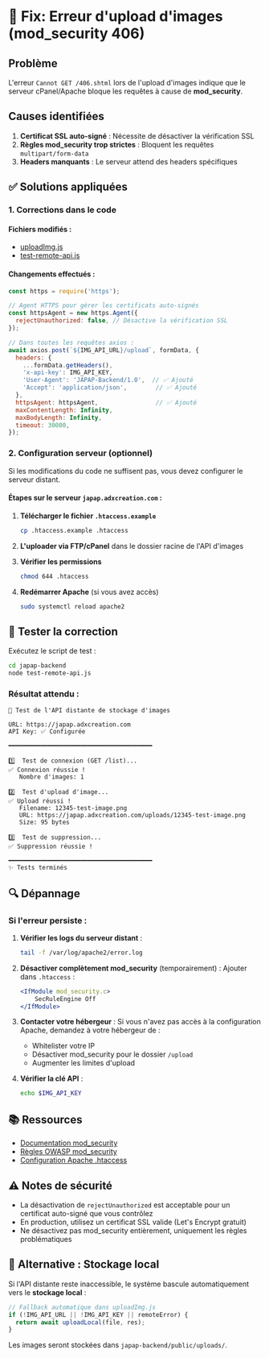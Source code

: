 # 🔧 Fix: Erreur d'upload d'images (mod_security 406)

## Problème

L'erreur `Cannot GET /406.shtml` lors de l'upload d'images indique que le serveur cPanel/Apache bloque les requêtes à cause de **mod_security**.

## Causes identifiées

1. **Certificat SSL auto-signé** : Nécessite de désactiver la vérification SSL
2. **Règles mod_security trop strictes** : Bloquent les requêtes `multipart/form-data`
3. **Headers manquants** : Le serveur attend des headers spécifiques

## ✅ Solutions appliquées

### 1. Corrections dans le code

#### Fichiers modifiés :
- [uploadImg.js](src/routes/uploadImg.js)
- [test-remote-api.js](test-remote-api.js)

#### Changements effectués :

```javascript
const https = require('https');

// Agent HTTPS pour gérer les certificats auto-signés
const httpsAgent = new https.Agent({
  rejectUnauthorized: false, // Désactive la vérification SSL
});

// Dans toutes les requêtes axios :
await axios.post(`${IMG_API_URL}/upload`, formData, {
  headers: {
    ...formData.getHeaders(),
    'x-api-key': IMG_API_KEY,
    'User-Agent': 'JAPAP-Backend/1.0',  // ✅ Ajouté
    'Accept': 'application/json',        // ✅ Ajouté
  },
  httpsAgent: httpsAgent,                // ✅ Ajouté
  maxContentLength: Infinity,
  maxBodyLength: Infinity,
  timeout: 30000,
});
```

### 2. Configuration serveur (optionnel)

Si les modifications du code ne suffisent pas, vous devez configurer le serveur distant.

#### Étapes sur le serveur `japap.adxcreation.com` :

1. **Télécharger le fichier `.htaccess.example`**
   ```bash
   cp .htaccess.example .htaccess
   ```

2. **L'uploader via FTP/cPanel** dans le dossier racine de l'API d'images

3. **Vérifier les permissions**
   ```bash
   chmod 644 .htaccess
   ```

4. **Redémarrer Apache** (si vous avez accès)
   ```bash
   sudo systemctl reload apache2
   ```

## 🧪 Tester la correction

Exécutez le script de test :

```bash
cd japap-backend
node test-remote-api.js
```

### Résultat attendu :

```
🧪 Test de l'API distante de stockage d'images

URL: https://japap.adxcreation.com
API Key: ✅ Configurée

━━━━━━━━━━━━━━━━━━━━━━━━━━━━━━━━━━━━━━━━

1️⃣  Test de connexion (GET /list)...
✅ Connexion réussie !
   Nombre d'images: 1

2️⃣  Test d'upload d'image...
✅ Upload réussi !
   Filename: 12345-test-image.png
   URL: https://japap.adxcreation.com/uploads/12345-test-image.png
   Size: 95 bytes

3️⃣  Test de suppression...
✅ Suppression réussie !

━━━━━━━━━━━━━━━━━━━━━━━━━━━━━━━━━━━━━━━━
✨ Tests terminés
```

## 🔍 Dépannage

### Si l'erreur persiste :

1. **Vérifier les logs du serveur distant** :
   ```bash
   tail -f /var/log/apache2/error.log
   ```

2. **Désactiver complètement mod_security** (temporairement) :
   Ajouter dans `.htaccess` :
   ```apache
   <IfModule mod_security.c>
       SecRuleEngine Off
   </IfModule>
   ```

3. **Contacter votre hébergeur** :
   Si vous n'avez pas accès à la configuration Apache, demandez à votre hébergeur de :
   - Whitelister votre IP
   - Désactiver mod_security pour le dossier `/upload`
   - Augmenter les limites d'upload

4. **Vérifier la clé API** :
   ```bash
   echo $IMG_API_KEY
   ```

## 📚 Ressources

- [Documentation mod_security](https://github.com/SpiderLabs/ModSecurity/wiki)
- [Règles OWASP mod_security](https://coreruleset.org/)
- [Configuration Apache .htaccess](https://httpd.apache.org/docs/current/howto/htaccess.html)

## ⚠️ Notes de sécurité

- La désactivation de `rejectUnauthorized` est acceptable pour un certificat auto-signé que vous contrôlez
- En production, utilisez un certificat SSL valide (Let's Encrypt gratuit)
- Ne désactivez pas mod_security entièrement, uniquement les règles problématiques

## 🎯 Alternative : Stockage local

Si l'API distante reste inaccessible, le système bascule automatiquement vers le **stockage local** :

```javascript
// Fallback automatique dans uploadImg.js
if (!IMG_API_URL || !IMG_API_KEY || remoteError) {
  return await uploadLocal(file, res);
}
```

Les images seront stockées dans `japap-backend/public/uploads/`.
